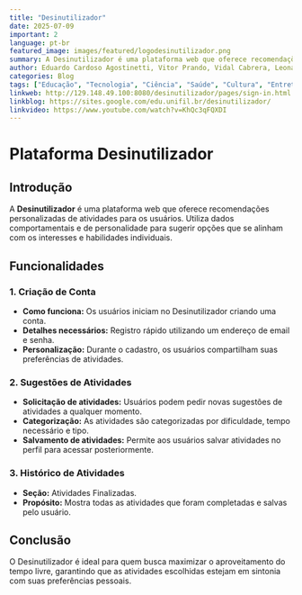 ```yaml
---
title: "Desinutilizador"
date: 2025-07-09
important: 2
language: pt-br
featured_image: images/featured/logodesinutilizador.png 
summary: A Desinutilizador é uma plataforma web que oferece recomendações personalizadas de atividades para os usuários. Utiliza dados comportamentais e de personalidade para sugerir opções que se alinham com os interesses e habilidades individuais.
author: Eduardo Cardoso Agostinetti, Vitor Prando, Vidal Cabrera, Leonardo de Castro e Souza, Hugo Hayashi
categories: Blog
tags: ["Educação", "Tecnologia", "Ciência", "Saúde", "Cultura", "Entretenimento"]
linkweb: http://129.148.49.100:8080/desinutilizador/pages/sign-in.html
linkblog: https://sites.google.com/edu.unifil.br/desinutilizador/
linkvideo: https://www.youtube.com/watch?v=KhQc3qFQXDI
---
```


# Plataforma Desinutilizador

## Introdução
A **Desinutilizador** é uma plataforma web que oferece recomendações personalizadas de atividades para os usuários. Utiliza dados comportamentais e de personalidade para sugerir opções que se alinham com os interesses e habilidades individuais.

## Funcionalidades

### 1. Criação de Conta
- **Como funciona:** Os usuários iniciam no Desinutilizador criando uma conta.
- **Detalhes necessários:** Registro rápido utilizando um endereço de email e senha.
- **Personalização:** Durante o cadastro, os usuários compartilham suas preferências de atividades.

### 2. Sugestões de Atividades
- **Solicitação de atividades:** Usuários podem pedir novas sugestões de atividades a qualquer momento.
- **Categorização:** As atividades são categorizadas por dificuldade, tempo necessário e tipo.
- **Salvamento de atividades:** Permite aos usuários salvar atividades no perfil para acessar posteriormente.

### 3. Histórico de Atividades
- **Seção:** Atividades Finalizadas.
- **Propósito:** Mostra todas as atividades que foram completadas e salvas pelo usuário.

## Conclusão
O Desinutilizador é ideal para quem busca maximizar o aproveitamento do tempo livre, garantindo que as atividades escolhidas estejam em sintonia com suas preferências pessoais.
